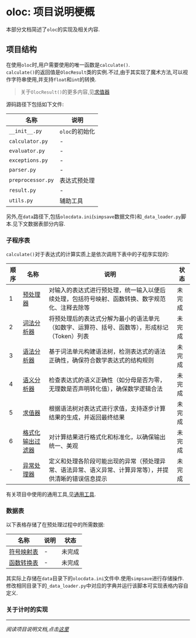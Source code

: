 # oloc: 项目说明梗概  

本部分文档简述了`oloc`的实现及相关内容.  

## 项目结构

在使用`oloc`时,用户需要使用的唯一函数是`calculate()`.  
`calculate()`的返回值是`OlocResult`类的实例.不过,由于其实现了魔术方法,可以视作字符串使用,并支持`float`和`int`的转换.  
> 关于`OlocResult()`的更多内容,见[求值器](子程序/求值器.md)  

源码路径下包括如下文件:  

| 名称                | 说明      |  
|-------------------|---------|  
| `__init__.py`     | `oloc`的初始化 |  
| `calculator.py`   | -       |  
| `evaluator.py`    | -       |  
| `exceptions.py`   | -       |  
| `parser.py`       | -       |  
| `preprocessor.py` | 表达式预处理  |  
| `result.py`       | -       |  
| `utils.py`        | 辅助工具    |  

另外,在`data`路径下,包括`olocdata.ini`(`simpsave`数据文件)和`_data_loader.py`脚本.见下文数据表部分内容.  

### 子程序表  

`calculate()`对于表达式的计算实质上是依次调用下表中的子程序实现的:  

| 顺序 | 名称                            | 说明                                                  | 状态  |
|----|-------------------------------|-----------------------------------------------------|-----|
| 1  | [预处理器](./子程序/预处理器.md)         | 对输入的表达式进行预处理，统一输入以便后续处理，包括符号映射、函数转换、数字规范化、注释去除等     | 未完成 |  
| 2  | [词法分析器](./子程序/词法分析器.md)       | 将预处理后的表达式分解为最小的语法单元（如数字、运算符、括号、函数等），形成标记（Token）列表   | 未完成 |  
| 3  | [语法分析器](./子程序/语法分析器.md)       | 基于词法单元构建语法树，检测表达式的语法正确性，确保符合数学表达式的结构规则              | 未完成 |  
| 4  | [语义分析器](./子程序/语义分析器.md)       | 检查表达式的语义正确性（如分母是否为零，无理数是否声明转化值），确保数学逻辑合法            | 未完成 |  
| 5  | [求值器](./子程序/求值器.md)           | 根据语法树对表达式进行求值，支持逐步计算结果的生成，并返回最终结果                   | 未完成 |  
| 6  | [格式化输出过滤器](./子程序/格式化输出过滤器.md) | 对计算结果进行格式化和标准化，以确保输出统一、美观                           | 未完成 |  
| -  | [异常处理器](./子程序/异常处理器.md)       | 定义和处理各阶段可能出现的异常（预处理异常、语法异常、语义异常、计算异常等），并提供清晰的错误信息提示 | 未完成 |

有关项目中使用的通用工具,见[通用工具](./子程序/通用工具.md).

### 数据表  

以下表格存储了在预处理过程中的所需数据:  

| 名称                           | 说明 | 状态  |
|------------------------------|----|-----|
| [符号映射表](./数据/符号映射表.md)       | -  | 未完成 |  
| [函数转换表](./数据/函数转换表.md)       | -  | 未完成 |

其实际上存储在`data`目录下的`olocdata.ini`文件中.使用`simpsave`进行存储操作.  
修改相同目录下的`_data_loader.py`中对应的字典并运行该脚本可实现表格内容自定义.  

### 关于计时的实现  


---  
*阅读项目说明文档,点击[这里](../README.md)*  
